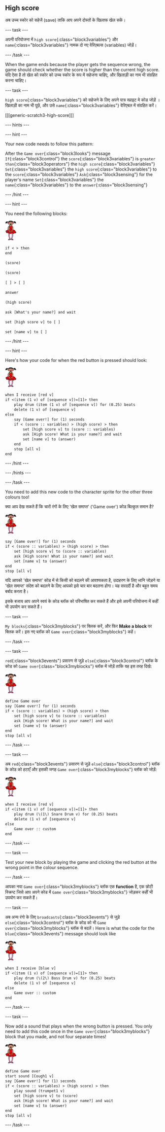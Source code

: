 ## High score

अब उच्च स्कोर को सहेजें (save) ताकि आप अपने दोस्तों के खिलाफ खेल सकें।

\--- task \---

अपनी परियोजना में `high score`{:class="block3variables"} और `name`{:class="block3variables"} नामक दो नए वेरिएबल्स (variables) जोड़ें।

\--- /task \---

When the game ends because the player gets the sequence wrong, the game should check whether the score is higher than the current high score. यदि ऐसा है तो खेल को स्कोर को उच्च स्कोर के रूप में सहेजना चाहिए, और खिलाड़ी का नाम भी संग्रहित करना चाहिए।

\--- task \---

`high score`{:class="block3variables"} को सहेजने के लिए अपने पात्र स्प्राइट मे कोड जोड़ें । खिलाड़ी का नाम भी पूछें, और उसे `name`{:class="block3variables"} वेरिएबल में संग्रहित करें।

[[[generic-scratch3-high-score]]]

\--- hints \---

\--- hint \---

Your new code needs to follow this pattern:

After the `Game over`{:class="block3looks"} message `If`{:class="block3control"} the `score`{:class="block3variables"} is `greater than`{:class="block3operators"} the `high score`{:class="block3variables"} `Set`{:class="block3variables"} the `high score`{:class="block3variables"} to the `score`{:class="block3variables"} `Ask`{:class="block3sensing"} for the player's name `Set`{:class="block3variables"} the `name`{:class="block3variables"} to the `answer`{:class="block3sensing"}

\--- /hint \---

\--- hint \---

You need the following blocks:

![ballerina](images/ballerina.png)

```blocks3
if < > then
end

(score)

(score)

[ ] > [ ]

answer

(high score)

ask [What's your name?] and wait

set [high score v] to [ ] 

set [name v] to [ ] 
```

\--- /hint \---

\--- hint \---

Here's how your code for when the red button is pressed should look:

![ballerina](images/ballerina.png)

```blocks3
when I receive [red v]
if <(item (1 v) of [sequence v])=[1]> then
    play drum (item (1 v) of [sequence v]) for (0.25) beats
    delete (1 v) of [sequence v]
else
    say [Game over!] for (1) seconds
    if < (score :: variables) > (high score) > then
        set [high score v] to (score :: variables)
        ask [High score! What is your name?] and wait
        set [name v] to (answer)
    end
    stop [all v]
end
```

\--- /hint \---

\--- /hints \---

\--- /task \---

You need to add this new code to the character sprite for the other three colours too!

क्या आप देख सकते हैं कि चारों रंगों के लिए 'खेल समाप्त' ('Game over') कोड बिल्कुल समान है?

![ballerina](images/ballerina.png)

```blocks3
say [Game over!] for (1) seconds
if < (score :: variables) > (high score) > then
    set [high score v] to (score :: variables)
    ask [High score! What is your name?] and wait
    set [name v] to (answer)
end
stop [all v]
```

यदि आपको 'खेल समाप्त' कोड में से किसी को बदलने की आवश्यकता है, उदाहरण के लिए ध्वनि जोड़ने या 'खेल समाप्त' संदेश को बदलने के लिए आपको इसे चार बार बदलना होगा। यह सरदर्दी है और बहुत समय बर्बाद करता है।

इसके बजाय आप अपने स्वयं के कोड ब्लॉक को परिभाषित कर सकते हैं और इसे अपनी परियोजना में कहीं भी उपयोग कर सकते हैं।

\--- task \---

`My blocks`{:class="block3myblocks"} पर क्लिक करें, और फिर **Make a block** पर क्लिक करें। इस नए ब्लॉक को `Game over`{:class="block3myblocks"} कहें।

\--- /task \---

\--- task \---

`red`{:class="block3events"} प्रसारण से जुड़े `else`{:class="block3control"} ब्लॉक के कोड को `Game over`{:class="block3myblocks"} ब्लॉक में जोड़ें ताकि यह इस तरह दिखे:

![ballerina](images/ballerina.png)

```blocks3
define Game over
say [Game over!] for (1) seconds
if < (score :: variables) > (high score) > then
    set [high score v] to (score :: variables)
    ask [High score! What is your name?] and wait
    set [name v] to (answer)
end
stop [all v]
```

\--- /task \---

\--- task \---

अब `red`{:class="block3events"} प्रसारण से जुड़े `else`{:class="block3control"} ब्लॉक के कोड को हटाएँ और इसकी जगह `Game over`{:class="block3myblocks"} ब्लॉक को जोड़ें:

![ballerina](images/ballerina.png)

```blocks3
when I receive [red v]
if <(item (1 v) of [sequence v])=[1]> then
    play drum (\(1\) Snare Drum v) for (0.25) beats
    delete (1 v) of [sequence v]
else
    Game over :: custom
end
```

\--- /task \---

\--- task \---

Test your new block by playing the game and clicking the red button at the wrong point in the colour sequence.

\--- /task \---

आपका नया `Game over`{:class="block3myblocks"} ब्लॉक एक **function** है, एक छोटी स्क्रिप्ट जिसे आप अपने कोड में `Game over`{:class="block3myblocks"} जोड़कर कहीं भी उपयोग कर सकते हैं।

\--- task \---

अब अन्य रंगो के लिए `broadcasts`{:class="block3events"} से जुड़े `else`{:class="block3control"} ब्लॉक के कोड को भी `Game over`{:class="block3myblocks"} ब्लॉक से बदलें। Here is what the code for the `blue`{:class="block3events"} message should look like

![ballerina](images/ballerina.png)

```blocks3
when I receive [blue v]
if <(item (1 v) of [sequence v])=[1]> then
    play drum (\(2\) Bass Drum v) for (0.25) beats
    delete (1 v) of [sequence v]
else
    Game over :: custom
end
```

\--- /task \---

\--- task \---

Now add a sound that plays when the wrong button is pressed. You only need to add this code once in the `Game over`{:class="block3myblocks"} block that you made, and not four separate times!

![ballerina](images/ballerina.png)

```blocks3
define Game over
start sound [Cough1 v]
say [Game over!] for (1) seconds
if < (score :: variables) > (high score) > then
    play sound (trumpet1 v)
    set [high score v] to (score)
    ask [High score! What is your name?] and wait
    set [name v] to (answer)
end
stop [all v]
```

\--- /task \---